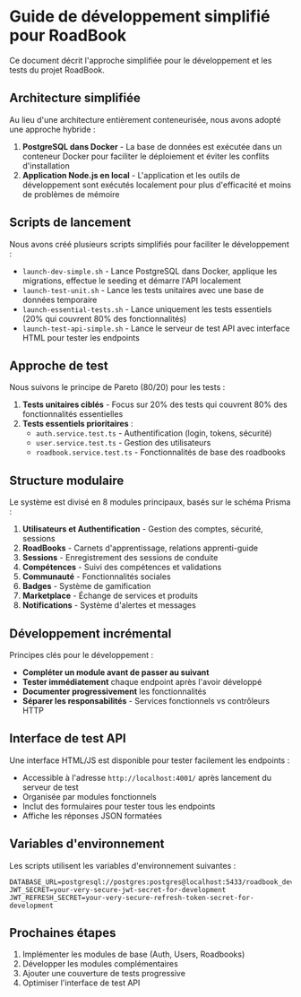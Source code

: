 # Guide de développement simplifié pour RoadBook

Ce document décrit l'approche simplifiée pour le développement et les tests du projet RoadBook.

## Architecture simplifiée

Au lieu d'une architecture entièrement conteneurisée, nous avons adopté une approche hybride :

1. **PostgreSQL dans Docker** - La base de données est exécutée dans un conteneur Docker pour faciliter le déploiement et éviter les conflits d'installation
2. **Application Node.js en local** - L'application et les outils de développement sont exécutés localement pour plus d'efficacité et moins de problèmes de mémoire

## Scripts de lancement

Nous avons créé plusieurs scripts simplifiés pour faciliter le développement :

- `launch-dev-simple.sh` - Lance PostgreSQL dans Docker, applique les migrations, effectue le seeding et démarre l'API localement
- `launch-test-unit.sh` - Lance les tests unitaires avec une base de données temporaire
- `launch-essential-tests.sh` - Lance uniquement les tests essentiels (20% qui couvrent 80% des fonctionnalités)
- `launch-test-api-simple.sh` - Lance le serveur de test API avec interface HTML pour tester les endpoints

## Approche de test

Nous suivons le principe de Pareto (80/20) pour les tests :

1. **Tests unitaires ciblés** - Focus sur 20% des tests qui couvrent 80% des fonctionnalités essentielles
2. **Tests essentiels prioritaires** :
   - `auth.service.test.ts` - Authentification (login, tokens, sécurité)
   - `user.service.test.ts` - Gestion des utilisateurs
   - `roadbook.service.test.ts` - Fonctionnalités de base des roadbooks

## Structure modulaire

Le système est divisé en 8 modules principaux, basés sur le schéma Prisma :

1. **Utilisateurs et Authentification** - Gestion des comptes, sécurité, sessions
2. **RoadBooks** - Carnets d'apprentissage, relations apprenti-guide
3. **Sessions** - Enregistrement des sessions de conduite
4. **Compétences** - Suivi des compétences et validations
5. **Communauté** - Fonctionnalités sociales
6. **Badges** - Système de gamification
7. **Marketplace** - Échange de services et produits
8. **Notifications** - Système d'alertes et messages

## Développement incrémental

Principes clés pour le développement :

- **Compléter un module avant de passer au suivant**
- **Tester immédiatement** chaque endpoint après l'avoir développé
- **Documenter progressivement** les fonctionnalités
- **Séparer les responsabilités** - Services fonctionnels vs contrôleurs HTTP

## Interface de test API

Une interface HTML/JS est disponible pour tester facilement les endpoints :

- Accessible à l'adresse `http://localhost:4001/` après lancement du serveur de test
- Organisée par modules fonctionnels
- Inclut des formulaires pour tester tous les endpoints
- Affiche les réponses JSON formatées

## Variables d'environnement

Les scripts utilisent les variables d'environnement suivantes :

```
DATABASE_URL=postgresql://postgres:postgres@localhost:5433/roadbook_dev
JWT_SECRET=your-very-secure-jwt-secret-for-development
JWT_REFRESH_SECRET=your-very-secure-refresh-token-secret-for-development
```

## Prochaines étapes

1. Implémenter les modules de base (Auth, Users, Roadbooks)
2. Développer les modules complémentaires 
3. Ajouter une couverture de tests progressive
4. Optimiser l'interface de test API